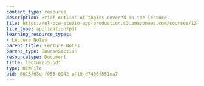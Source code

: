 ```yaml
---
content_type: resource
description: Brief outline of topics covered in the lecture.
file: https://ol-ocw-studio-app-production.s3.amazonaws.com/courses/12-800-fluid-dynamics-of-the-atmosphere-and-ocean-fall-2004/0013f63df0530942a410d7466f551ea7_lecture15.pdf
file_type: application/pdf
learning_resource_types:
- Lecture Notes
parent_title: Lecture Notes
parent_type: CourseSection
resourcetype: Document
title: lecture15.pdf
type: OCWFile
uid: 0013f63d-f053-0942-a410-d7466f551ea7
---
```


